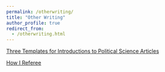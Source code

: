 ```yaml
---
permalink: /otherwriting/
title: "Other Writing"
author_profile: true
redirect_from: 
  - /otherwriting.html
---
```

[Three Templates for Introductions to Political Science Articles](files/little_intros.pdf)

[How I Referee](http://andrewtlittle.com/wp-content/uploads/2020/04/Little-Refereeing-1.pdf)

